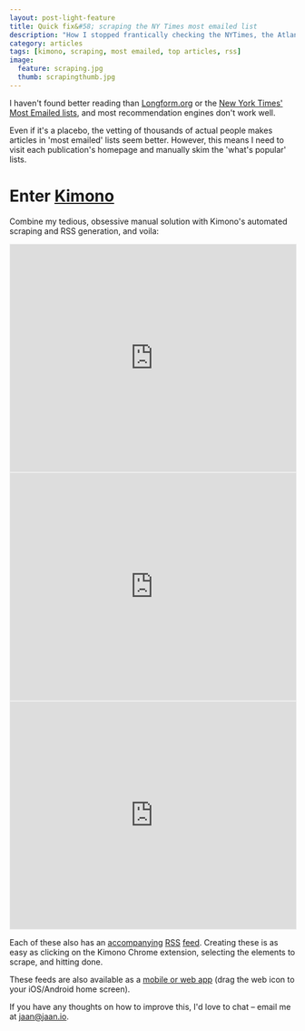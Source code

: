 ```yaml
---
layout: post-light-feature
title: Quick fix&#58; scraping the NY Times most emailed list
description: "How I stopped frantically checking the NYTimes, the Atlantic, and the New Yorker."
category: articles
tags: [kimono, scraping, most emailed, top articles, rss]
image:
  feature: scraping.jpg
  thumb: scrapingthumb.jpg
---
```


I haven't found better reading than [Longform.org](http://longform.org/) or the [New York Times' Most Emailed lists](www.nytimes.com/most-popular-emailed?period=30), and most recommendation engines don't work well.

Even if it's a placebo, the vetting of thousands of actual people makes articles in 'most emailed' lists seem better. However, this means I need to visit each publication's homepage and manually skim the 'what's popular' lists.

# Enter [Kimono](https://www.kimonolabs.com/)

Combine my tedious, obsessive manual solution with Kimono's automated scraping and RSS generation, and voila:

<iframe src="https://www.kimonolabs.com/kimonoblock/?apiid=bp6srkeo&apikey=IZ2p67Ape9GAv5gTTiWTeT4zsMODnjGV&title=NYTimes Most Emailed last 24 hours&titleColor=ffffff&titleBgColor=2DA4A8&bgColor=ffffff&textColor=6b7770&linkColor=659fc0&propertyColor=dddddd" style="width:100%;height:400px;border:1px solid #efefef"></iframe><iframe src="https://www.kimonolabs.com/kimonoblock/?apiid=crlzja6a&apikey=IZ2p67Ape9GAv5gTTiWTeT4zsMODnjGV&title=The Atlantic Most Popular&titleColor=ffffff&titleBgColor=FD6041&bgColor=ffffff&textColor=6b7770&linkColor=659fc0&propertyColor=dddddd" style="width:100%;height:400px;border:1px solid #efefef"></iframe><iframe src="https://www.kimonolabs.com/kimonoblock/?apiid=ejasz4uu&apikey=IZ2p67Ape9GAv5gTTiWTeT4zsMODnjGV&title=New Yorker Most Popular&titleColor=ffffff&titleBgColor=CF2257&bgColor=ffffff&textColor=6b7770&linkColor=659fc0&propertyColor=dddddd" style="width:100%;height:400px;border:1px solid #efefef"></iframe>

Each of these also has an [accompanying](https://www.kimonolabs.com/api/rss/bp6srkeo?apikey=IZ2p67Ape9GAv5gTTiWTeT4zsMODnjGV) [RSS](https://www.kimonolabs.com/api/rss/crlzja6a?apikey=IZ2p67Ape9GAv5gTTiWTeT4zsMODnjGV) [feed](https://www.kimonolabs.com/api/rss/ejasz4uu?apikey=IZ2p67Ape9GAv5gTTiWTeT4zsMODnjGV). Creating these is as easy as clicking on the Kimono Chrome extension, selecting the elements to scrape, and hitting done.

These feeds are also available as a [mobile or web app](https://www.kimonolabs.com/apps/most-popular) (drag the web icon to your iOS/Android home screen).

If you have any thoughts on how to improve this, I'd love to chat – email me at [jaan@jaan.io](mailto:jaan@jaan.io).
